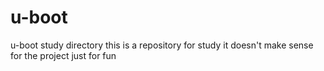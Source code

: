 # u-boot
u-boot study directory 
this is a repository for study 
it doesn't make sense for the project
just for fun
